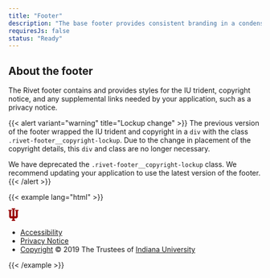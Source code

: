```yaml
---
title: "Footer"
description: "The base footer provides consistent branding in a condensed space below all of your application content."
requiresJs: false
status: "Ready"
---
```


## About the footer

The Rivet footer contains and provides styles for the IU trident, copyright notice, and any supplemental links needed by your application, such as a privacy notice.

{{< alert variant="warning" title="Lockup change" >}}
The previous version of the footer wrapped the IU trident and copyright in a `div` with the class `.rivet-footer__copyright-lockup`. Due to the change in placement of the copyright details, this `div` and class are no longer necessary. 

We have deprecated the `.rivet-footer__copyright-lockup` class. We recommend updating your application to use the latest version of the footer.
{{< /alert >}}

{{< example lang="html" >}}<footer class="rvt-footer" role="contentinfo">
    <div class="rvt-footer__trident">
        <svg role="img" alt="" xmlns="http://www.w3.org/2000/svg" width="20" height="25" viewBox="0 0 20 25">
            <polygon points="13.33 3.32 13.33 5.21 14.76 5.21 14.76 15.64 11.9 15.64 11.9 1.9 13.33 1.9 13.33 0 6.67 0 6.67 1.9 8.09 1.9 8.09 15.64 5.24 15.64 5.24 5.21 6.67 5.21 6.67 3.32 0 3.32 0 5.21 1.43 5.21 1.43 17.47 3.7 19.91 8.09 19.91 8.09 22.76 6.67 22.76 6.67 25.13 13.33 25.13 13.33 22.76 11.9 22.76 11.9 19.91 16.1 19.91 18.56 17.47 18.56 5.21 20 5.21 20 3.32 13.33 3.32" fill="#900"/>
        </svg>
    </div>
    <ul class="rvt-footer__aux-links">
        <li class="rvt-footer__aux-item">
            <a href="https://accessibility.iu.edu/assistance/">Accessibility</a>
        </li>
        <li class="rvt-footer__aux-item">
            <!-- You can learn more about privacy policies and generate one
                 for your site here:
                 https://protect.iu.edu/online-safety/tools/privacy-notice/index.html -->
            <a href="#0">Privacy Notice</a>
        </li>
        <li class="rvt-footer__aux-item">
            <a href="https://www.iu.edu/copyright/index.html">Copyright</a> &copy; 2019 The Trustees of <a href="https://www.iu.edu/">Indiana University</a>
        </li>
    </ul>
</footer>
{{< /example >}}